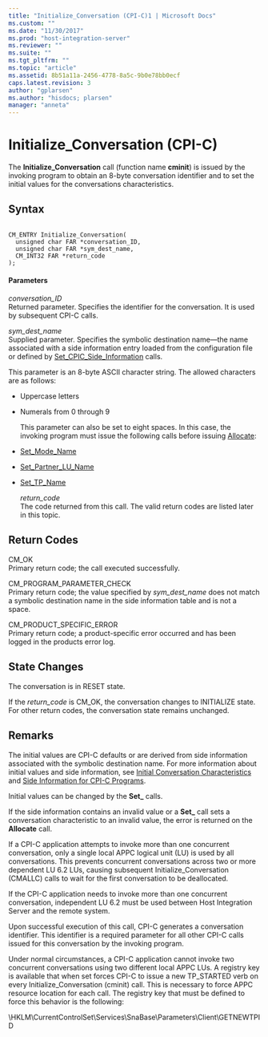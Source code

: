 ```yaml
---
title: "Initialize_Conversation (CPI-C)1 | Microsoft Docs"
ms.custom: ""
ms.date: "11/30/2017"
ms.prod: "host-integration-server"
ms.reviewer: ""
ms.suite: ""
ms.tgt_pltfrm: ""
ms.topic: "article"
ms.assetid: 8b51a11a-2456-4778-8a5c-9b0e78bb0ecf
caps.latest.revision: 3
author: "gplarsen"
ms.author: "hisdocs; plarsen"
manager: "anneta"
---
```

# Initialize_Conversation (CPI-C)
The **Initialize_Conversation** call (function name **cminit**) is issued by the invoking program to obtain an 8-byte conversation identifier and to set the initial values for the conversations characteristics.  
  
## Syntax  
  
```  
  
CM_ENTRY Initialize_Conversation(   
  unsigned char FAR *conversation_ID,    
  unsigned char FAR *sym_dest_name,    
  CM_INT32 FAR *return_code            
);  
```  
  
#### Parameters  
 *conversation_ID*  
 Returned parameter. Specifies the identifier for the conversation. It is used by subsequent CPI-C calls.  
  
 *sym_dest_name*  
 Supplied parameter. Specifies the symbolic destination name—the name associated with a side information entry loaded from the configuration file or defined by [Set_CPIC_Side_Information](../core/set-cpic-side-information-cpi-c-2.md) calls.  
  
 This parameter is an 8-byte ASCII character string. The allowed characters are as follows:  
  
- Uppercase letters  
  
- Numerals from 0 through 9  
  
  This parameter can also be set to eight spaces. In this case, the invoking program must issue the following calls before issuing [Allocate](../core/allocate-cpi-c-2.md):  
  
- [Set_Mode_Name](../core/set-mode-name-cpi-c-2.md)  
  
- [Set_Partner_LU_Name](../core/set-partner-lu-name-cpi-c-2.md)  
  
- [Set_TP_Name](../core/set-tp-name-cpi-c-1.md)  
  
  *return_code*  
  The code returned from this call. The valid return codes are listed later in this topic.  
  
## Return Codes  
 CM_OK  
 Primary return code; the call executed successfully.  
  
 CM_PROGRAM_PARAMETER_CHECK  
 Primary return code; the value specified by *sym_dest_name* does not match a symbolic destination name in the side information table and is not a space.  
  
 CM_PRODUCT_SPECIFIC_ERROR  
 Primary return code; a product-specific error occurred and has been logged in the products error log.  
  
## State Changes  
 The conversation is in RESET state.  
  
 If the *return_code* is CM_OK, the conversation changes to INITIALIZE state. For other return codes, the conversation state remains unchanged.  
  
## Remarks  
 The initial values are CPI-C defaults or are derived from side information associated with the symbolic destination name. For more information about initial values and side information, see [Initial Conversation Characteristics](./initial-conversation-characteristics1.md) and [Side Information for CPI-C Programs](./side-information-for-cpi-c-programs1.md).  
  
 Initial values can be changed by the **Set_** calls.  
  
 If the side information contains an invalid value or a **Set_** call sets a conversation characteristic to an invalid value, the error is returned on the **Allocate** call.  
  
 If a CPI-C application attempts to invoke more than one concurrent conversation, only a single local APPC logical unit (LU) is used by all conversations. This prevents concurrent conversations across two or more dependent LU 6.2 LUs, causing subsequent Initialize_Conversation (CMALLC) calls to wait for the first conversation to be deallocated.  
  
 If the CPI-C application needs to invoke more than one concurrent conversation, independent LU 6.2 must be used between Host Integration Server and the remote system.  
  
 Upon successful execution of this call, CPI-C generates a conversation identifier. This identifier is a required parameter for all other CPI-C calls issued for this conversation by the invoking program.  
  
 Under normal circumstances, a CPI-C application cannot invoke two concurrent conversations using two different local APPC LUs. A registry key is available that when set forces CPI-C to issue a new TP_STARTED verb on every Initialize_Conversation (cminit) call. This is necessary to force APPC resource location for each call. The registry key that must be defined to force this behavior is the following:  
  
 \HKLM\CurrentControlSet\Services\SnaBase\Parameters\Client\GETNEWTPID